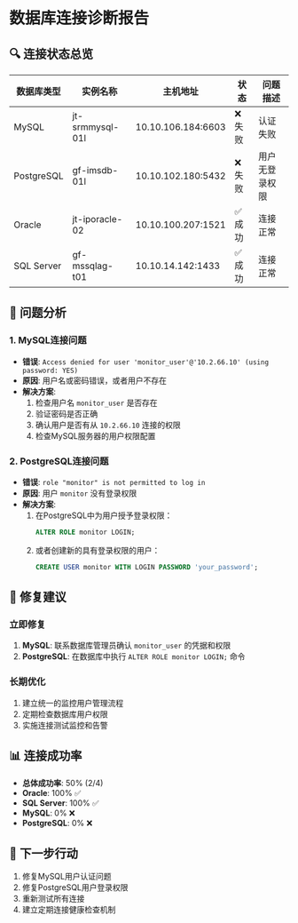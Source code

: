 # 数据库连接诊断报告

## 🔍 连接状态总览

| 数据库类型 | 实例名称 | 主机地址 | 状态 | 问题描述 |
|------------|----------|----------|------|----------|
| MySQL | jt-srmmysql-01l | 10.10.106.184:6603 | ❌ 失败 | 认证失败 |
| PostgreSQL | gf-imsdb-01l | 10.10.102.180:5432 | ❌ 失败 | 用户无登录权限 |
| Oracle | jt-iporacle-02 | 10.10.100.207:1521 | ✅ 成功 | 连接正常 |
| SQL Server | gf-mssqlag-t01 | 10.10.14.142:1433 | ✅ 成功 | 连接正常 |

## 🚨 问题分析

### 1. MySQL连接问题
- **错误**: `Access denied for user 'monitor_user'@'10.2.66.10' (using password: YES)`
- **原因**: 用户名或密码错误，或者用户不存在
- **解决方案**:
  1. 检查用户名 `monitor_user` 是否存在
  2. 验证密码是否正确
  3. 确认用户是否有从 `10.2.66.10` 连接的权限
  4. 检查MySQL服务器的用户权限配置

### 2. PostgreSQL连接问题
- **错误**: `role "monitor" is not permitted to log in`
- **原因**: 用户 `monitor` 没有登录权限
- **解决方案**:
  1. 在PostgreSQL中为用户授予登录权限：
     ```sql
     ALTER ROLE monitor LOGIN;
     ```
  2. 或者创建新的具有登录权限的用户：
     ```sql
     CREATE USER monitor WITH LOGIN PASSWORD 'your_password';
     ```

## 🔧 修复建议

### 立即修复
1. **MySQL**: 联系数据库管理员确认 `monitor_user` 的凭据和权限
2. **PostgreSQL**: 在数据库中执行 `ALTER ROLE monitor LOGIN;` 命令

### 长期优化
1. 建立统一的监控用户管理流程
2. 定期检查数据库用户权限
3. 实施连接测试监控和告警

## 📊 连接成功率
- **总体成功率**: 50% (2/4)
- **Oracle**: 100% ✅
- **SQL Server**: 100% ✅
- **MySQL**: 0% ❌
- **PostgreSQL**: 0% ❌

## 🎯 下一步行动
1. 修复MySQL用户认证问题
2. 修复PostgreSQL用户登录权限
3. 重新测试所有连接
4. 建立定期连接健康检查机制
